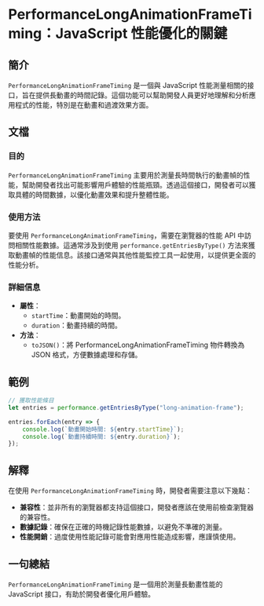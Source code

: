 <!--
Meta Description: # PerformanceLongAnimationFrameTiming：JavaScript 性能優化的關鍵 ## 簡介 `PerformanceLongAnimationFrameTiming` 是一個與 JavaScript 性能測量相關的接口，旨在提供長動畫的時間記錄。這個功能可以幫助開發...
Meta Keywords: performancelonganimationframetiming, javascript, entry, performance, getentriesbytype
-->

# PerformanceLongAnimationFrameTiming：JavaScript 性能優化的關鍵

## 簡介
`PerformanceLongAnimationFrameTiming` 是一個與 JavaScript 性能測量相關的接口，旨在提供長動畫的時間記錄。這個功能可以幫助開發人員更好地理解和分析應用程式的性能，特別是在動畫和過渡效果方面。

## 文檔
### 目的
`PerformanceLongAnimationFrameTiming` 主要用於測量長時間執行的動畫幀的性能，幫助開發者找出可能影響用戶體驗的性能瓶頸。透過這個接口，開發者可以獲取具體的時間數據，以優化動畫效果和提升整體性能。

### 使用方法
要使用 `PerformanceLongAnimationFrameTiming`，需要在瀏覽器的性能 API 中訪問相關性能數據。這通常涉及到使用 `performance.getEntriesByType()` 方法來獲取動畫幀的性能信息。該接口通常與其他性能監控工具一起使用，以提供更全面的性能分析。

### 詳細信息
- **屬性**：
  - `startTime`：動畫開始的時間。
  - `duration`：動畫持續的時間。
- **方法**：
  - `toJSON()`：將 PerformanceLongAnimationFrameTiming 物件轉換為 JSON 格式，方便數據處理和存儲。

## 範例
```javascript
// 獲取性能條目
let entries = performance.getEntriesByType("long-animation-frame");

entries.forEach(entry => {
    console.log(`動畫開始時間: ${entry.startTime}`);
    console.log(`動畫持續時間: ${entry.duration}`);
});
```

## 解釋
在使用 `PerformanceLongAnimationFrameTiming` 時，開發者需要注意以下幾點：
- **兼容性**：並非所有的瀏覽器都支持這個接口，開發者應該在使用前檢查瀏覽器的兼容性。
- **數據記錄**：確保在正確的時機記錄性能數據，以避免不準確的測量。
- **性能開銷**：過度使用性能記錄可能會對應用性能造成影響，應謹慎使用。

## 一句總結
`PerformanceLongAnimationFrameTiming` 是一個用於測量長動畫性能的 JavaScript 接口，有助於開發者優化用戶體驗。